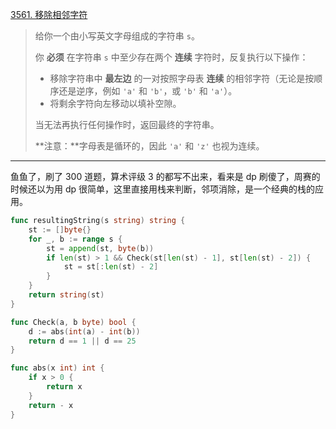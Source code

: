 [3561. 移除相邻字符](https://leetcode.cn/problems/resulting-string-after-adjacent-removals/)

> 给你一个由小写英文字母组成的字符串 `s`。
>
> 你 **必须** 在字符串 `s` 中至少存在两个 **连续** 字符时，反复执行以下操作：
>
> - 移除字符串中 **最左边** 的一对按照字母表 **连续** 的相邻字符（无论是按顺序还是逆序，例如 `'a'` 和 `'b'`，或 `'b'` 和 `'a'`）。
> - 将剩余字符向左移动以填补空隙。
>
> 当无法再执行任何操作时，返回最终的字符串。
>
> **注意：**字母表是循环的，因此 `'a'` 和 `'z'` 也视为连续。

---

鱼鱼了，刷了 300 道题，算术评级 3 的都写不出来，看来是 dp 刷傻了，周赛的时候还以为用 dp 很简单，这里直接用栈来判断，邻项消除，是一个经典的栈的应用。

```go
func resultingString(s string) string {
    st := []byte{}
    for _, b := range s {
        st = append(st, byte(b))
        if len(st) > 1 && Check(st[len(st) - 1], st[len(st) - 2]) {
            st = st[:len(st) - 2]
        }
    }
    return string(st)
}

func Check(a, b byte) bool {
	d := abs(int(a) - int(b))
	return d == 1 || d == 25
}

func abs(x int) int {
    if x > 0 {
        return x
    }
    return - x
}
```

